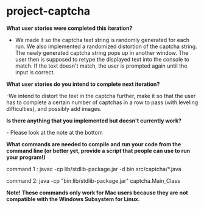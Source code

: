 # project-captcha
<strong>What user stories were completed this iteration?</strong>
- We made it so the captcha text string is randomly generated for each run. We also implemented a randomized distortion of the captcha string. The newly generated captcha string pops up in another window. The user then is supposed to retype the displayed text into the console to match. If the text doesn't match,
  the user is prompted again until the input is correct.
<p><strong>What user stories do you intend to complete next iteration?</strong></p>
-We intend to distort the text in the captcha further, make it so that the user has to complete a certain number of captchas in a row to pass (with leveling difficulties), and possibly add images. 
<p><strong>Is there anything that you implemented but doesn't currently work?</strong></p>
- Please look at the note at the bottom
<p><strong>What commands are needed to compile and run your code from the command line (or better yet, provide a script that people can use to run your program!) </strong></p>
<p>command 1 : javac -cp lib/stdlib-package.jar -d bin src/captcha/*.java </p>
<p>command 2: java -cp "bin:lib/stdlib-package.jar" captcha.Main_Class</p>
<p><strong>Note! These commands only work for Mac users because they are not compatible with the Windows Subsystem for Linux.</strong></p>

